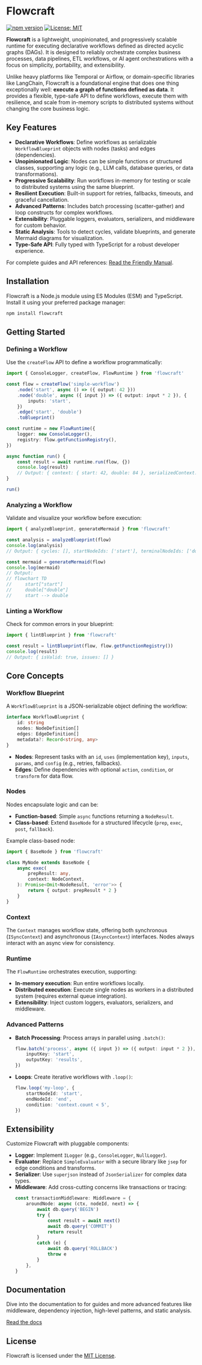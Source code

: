 # Flowcraft

[![npm version](https://img.shields.io/npm/v/flowcraft.svg)](https://www.npmjs.com/package/flowcraft)
[![License: MIT](https://img.shields.io/badge/License-MIT-yellow.svg)](https://opensource.org/licenses/MIT)

**Flowcraft** is a lightweight, unopinionated, and progressively scalable runtime for executing declarative workflows defined as directed acyclic graphs (DAGs). It is designed to reliably orchestrate complex business processes, data pipelines, ETL workflows, or AI agent orchestrations with a focus on simplicity, portability, and extensibility.

Unlike heavy platforms like Temporal or Airflow, or domain-specific libraries like LangChain, Flowcraft is a foundational engine that does one thing exceptionally well: **execute a graph of functions defined as data**. It provides a flexible, type-safe API to define workflows, execute them with resilience, and scale from in-memory scripts to distributed systems without changing the core business logic.

## Key Features

- **Declarative Workflows**: Define workflows as serializable `WorkflowBlueprint` objects with nodes (tasks) and edges (dependencies).
- **Unopinionated Logic**: Nodes can be simple functions or structured classes, supporting any logic (e.g., LLM calls, database queries, or data transformations).
- **Progressive Scalability**: Run workflows in-memory for testing or scale to distributed systems using the same blueprint.
- **Resilient Execution**: Built-in support for retries, fallbacks, timeouts, and graceful cancellation.
- **Advanced Patterns**: Includes batch processing (scatter-gather) and loop constructs for complex workflows.
- **Extensibility**: Pluggable loggers, evaluators, serializers, and middleware for custom behavior.
- **Static Analysis**: Tools to detect cycles, validate blueprints, and generate Mermaid diagrams for visualization.
- **Type-Safe API**: Fully typed with TypeScript for a robust developer experience.

For complete guides and API references: [Read the Friendly Manual](https://gorango.github.io/flowcraft/guide/).

## Installation

Flowcraft is a Node.js module using ES Modules (ESM) and TypeScript. Install it using your preferred package manager:

```bash
npm install flowcraft
```

## Getting Started

### Defining a Workflow

Use the `createFlow` API to define a workflow programmatically:

```typescript
import { ConsoleLogger, createFlow, FlowRuntime } from 'flowcraft'

const flow = createFlow('simple-workflow')
	.node('start', async () => ({ output: 42 }))
	.node('double', async ({ input }) => ({ output: input * 2 }), {
		inputs: 'start',
	})
	.edge('start', 'double')
	.toBlueprint()

const runtime = new FlowRuntime({
	logger: new ConsoleLogger(),
	registry: flow.getFunctionRegistry(),
})

async function run() {
	const result = await runtime.run(flow, {})
	console.log(result)
	// Output: { context: { start: 42, double: 84 }, serializedContext: '{"start":42,"double":84}', status: 'completed' }
}

run()
```

### Analyzing a Workflow

Validate and visualize your workflow before execution:

```typescript
import { analyzeBlueprint, generateMermaid } from 'flowcraft'

const analysis = analyzeBlueprint(flow)
console.log(analysis)
// Output: { cycles: [], startNodeIds: ['start'], terminalNodeIds: ['double'], nodeCount: 2, edgeCount: 1, isDag: true }

const mermaid = generateMermaid(flow)
console.log(mermaid)
// Output:
// flowchart TD
//     start["start"]
//     double["double"]
//     start --> double
```

### Linting a Workflow

Check for common errors in your blueprint:

```typescript
import { lintBlueprint } from 'flowcraft'

const result = lintBlueprint(flow, flow.getFunctionRegistry())
console.log(result)
// Output: { isValid: true, issues: [] }
```

## Core Concepts

### Workflow Blueprint

A `WorkflowBlueprint` is a JSON-serializable object defining the workflow:

```typescript
interface WorkflowBlueprint {
	id: string
	nodes: NodeDefinition[]
	edges: EdgeDefinition[]
	metadata?: Record<string, any>
}
```

- **Nodes**: Represent tasks with an `id`, `uses` (implementation key), `inputs`, `params`, and `config` (e.g., retries, fallbacks).
- **Edges**: Define dependencies with optional `action`, `condition`, or `transform` for data flow.

### Nodes

Nodes encapsulate logic and can be:

- **Function-based**: Simple `async` functions returning a `NodeResult`.
- **Class-based**: Extend `BaseNode` for a structured lifecycle (`prep`, `exec`, `post`, `fallback`).

Example class-based node:

```typescript
import { BaseNode } from 'flowcraft'

class MyNode extends BaseNode {
	async exec(
		prepResult: any,
		context: NodeContext,
	): Promise<Omit<NodeResult, 'error'>> {
		return { output: prepResult * 2 }
	}
}
```

### Context

The `Context` manages workflow state, offering both synchronous (`ISyncContext`) and asynchronous (`IAsyncContext`) interfaces. Nodes always interact with an async view for consistency.

### Runtime

The `FlowRuntime` orchestrates execution, supporting:

- **In-memory execution**: Run entire workflows locally.
- **Distributed execution**: Execute single nodes as workers in a distributed system (requires external queue integration).
- **Extensibility**: Inject custom loggers, evaluators, serializers, and middleware.

### Advanced Patterns

- **Batch Processing**: Process arrays in parallel using `.batch()`:
    ```typescript
    flow.batch('process', async ({ input }) => ({ output: input * 2 }), {
    	inputKey: 'start',
    	outputKey: 'results',
    })
    ```
- **Loops**: Create iterative workflows with `.loop()`:
    ```typescript
    flow.loop('my-loop', {
    	startNodeId: 'start',
    	endNodeId: 'end',
    	condition: 'context.count < 5',
    })
    ```

## Extensibility

Customize Flowcraft with pluggable components:

- **Logger**: Implement `ILogger` (e.g., `ConsoleLogger`, `NullLogger`).
- **Evaluator**: Replace `SimpleEvaluator` with a secure library like `jsep` for edge conditions and transforms.
- **Serializer**: Use `superjson` instead of `JsonSerializer` for complex data types.
- **Middleware**: Add cross-cutting concerns like transactions or tracing:
    ```typescript
    const transactionMiddleware: Middleware = {
    	aroundNode: async (ctx, nodeId, next) => {
    		await db.query('BEGIN')
    		try {
    			const result = await next()
    			await db.query('COMMIT')
    			return result
    		}
    		catch (e) {
    			await db.query('ROLLBACK')
    			throw e
    		}
    	},
    }
    ```

## Documentation

Dive into the documentation to for guides and more advanced features like middleware, dependency injection, high-level patterns, and static analysis.

[Read the docs](https://gorango.github.io/flowcraft/guide/)

## License

Flowcraft is licensed under the [MIT License](LICENSE).
